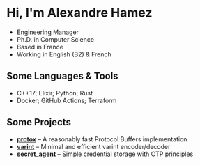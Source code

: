 # Hi, I'm Alexandre Hamez

- Engineering Manager
- Ph.D. in Computer Science
- Based in France
- Working in English (B2) & French

## Some Languages & Tools

- C++17; Elixir; Python; Rust
- Docker; GitHub Actions; Terraform

## Some Projects

- [**protox**](https://github.com/ahamez/protox) – A reasonably fast Protocol Buffers implementation
- [**varint**](https://github.com/ahamez/varint) – Minimal and efficient varint encoder/decoder
- [**secret_agent**](https://github.com/ahamez/secret_agent) – Simple credential storage with OTP principles
